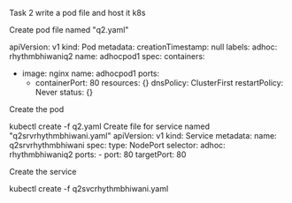 Task 2
write a pod file and host it k8s

Create pod file named "q2.yaml" 

apiVersion: v1
kind: Pod
metadata:
  creationTimestamp: null
  labels:
    adhoc: rhythmbhiwaniq2
  name: adhocpod1
spec:
  containers:
  - image: nginx
    name: adhocpod1
    ports:
    - containerPort: 80
    resources: {}
  dnsPolicy: ClusterFirst
  restartPolicy: Never
status: {}

Create the pod

kubectl create -f q2.yaml
Create file for service named "q2srvrhythmbhiwani.yaml"
apiVersion: v1
kind: Service
metadata:
  name: q2srvrhythmbhiwani
spec:
  type: NodePort
  selector:
    adhoc: rhythmbhiwaniq2
  ports:
    - port: 80
      targetPort: 80
      
Create the service

kubectl create -f q2svcrhythmbhiwani.yaml

